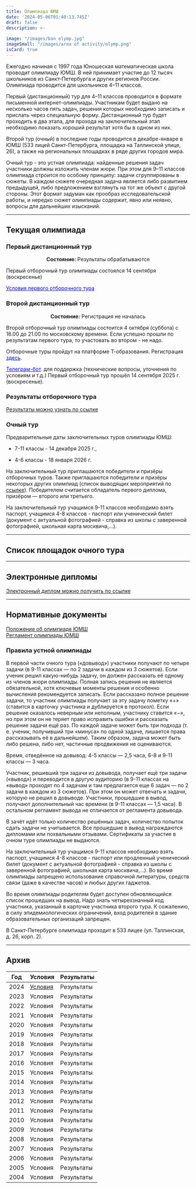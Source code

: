 ```yaml
---
title: Олимпиада ЮМШ
date: '2024-05-06T01:40:13.745Z'
draft: false
description: >-
  
image: "/images/ban olymp.jpg"
imageSmall: "/images/area of ​​activity/olymp.png"
isCard: true
---
```


Ежегодно начиная с 1997 года Юношеская математическая школа проводит олимпиаду ЮМШ. В ней принимает участие до 12 тысяч школьников из Санкт-Петербурга и других регионов России. Олимпиада проводится для школьников 4–11 классов. 

Первый (дистанционный) тур для 4–11 классов проводится в формате письменной интернет-олимпиады. Участникам будет выдано на несколько часов пять задач, решения которых необходимо записать и прислать через специальную форму. Дистанционный тур будет проходить в два этапа, для прохода на заключительный этап необходимо показать хороший результат хотя бы в одном из них.

Второй тур (очный) в последние годы проводится в декабре-январе в ЮМШ (533 лицей Санкт-Петербурга, площадка на Таллинской улице, 26), а также на региональных площадках в ряде других городов мира.

Очный тур - это устная олимпиада: найденные решения задач участники должны изложить членам жюри. При этом для 9–11 классов олимпиада строится по особому принципу: задачи сгруппированы в сюжеты. В каждом сюжете очередная задача является либо развитием предыдущей, либо предложением взглянуть на тот же объект с другой стороны. Этот формат задуман как прообраз исследовательской работы, и нередко сюжет олимпиады содержит, явно или неявно, вопросы для дальнейших изысканий.  

---
## Текущая олимпиада

### Первый дистанционный тур

<p style="text-align: center;"> <b>Состояние:</b> Результаты обрабатываются </p>

Первый отборочный тур олимпиады состоялся 14 сентября (воскресенье)

[<span style="color:blue">Условия первого отборочного тура</span>](https://yumsh.ru/cms/sites/default/files/olymp_25_26-1.pdf)

### Второй дистанционный тур

<p style="text-align: center;"> <b>Состояние:</b> Регистрация не началась </p>

Второй отборочный тур олимпиады состоится 4 октября (суббота) с 16.00 до 21.00 по московскому времени. Если успешно прошли по результатам первого тура, то участовать во втором - не надо.

Отборочные туры пройдут на платформе Т-образования. Регистрация [<span style="color:blue">здесь</span>](https://education.tbank.ru/school/events/yumsh-olymp/).

[<span style="color:blue">Телеграм-бот</span>](https://t.me/t_olymp_UMSH_bot). для поддержка (технические вопросы, уточнения по условиям и т.д.)
Первый отборочный тур прошёл 14 сентября 2025 г. (воскресенье). 

### Результаты отборочного тура

[Результаты можно узнать по ссылке](https://yumsh.ru/cms/ol-query)

### Очный тур

Предварительные даты заключительных туров олимпиады ЮМШ:

+ 7-11 классы - 14 декабря 2025 г., 

+ 4-6 классы - 18 января 2026 г.

На заключительный тур приглашаются победители и призёры отборочных туров. Также приглашаются победители и призёры некоторых других олимпиад (список выводящих мероприятий по [ссылке](https://zverevzve.github.io/YUMSH-site/olymp/list/)). Победителем считается обладатель первого диплома, призёром — второго или третьего.

На заключительный тур учащимся 9-11 классов необходимо взять паспорт, учащимся 4-8 классов - паспорт или ученический билет (документ с актуальной фотографией - справка из школы с заверенной фотографией, школьная карта москвича,...).

---
## Список площадок очного тура


---
## Электронные дипломы

[Электронный диплом можно получить по ссылке](https://yumsh.ru/cms/ol-tour2)

---
## Нормативные документы

[Положение об олимпиаде ЮМШ](/doc/polozhenie_yumsh.pdf)  
[Регламент олимпиады ЮМШ](/doc/reglament_yumsh.pdf)

### Правила устной олимпиады

В первой части очного тура («довывод») участники получают по четыре задачи (в 9-11 классах — по 2 задачи в каждом из 3 сюжетов). Если ученик решил какую-нибудь задачу, он должен рассказать её одному из членов жюри олимпиады. Полная запись решения не является обязательной, хотя ключевые моменты решения и особенно вычисления рекомендуется записать. Если рассказано полное решение задачи, то участник олимпиады получает за эту задачу пометку «+» (ставится в карточку участника и дублируется в протокол). Если решение оказалось неверным или неполным, участнику ставится «−», но при этом он не теряет право исправить ошибки и рассказать решение задачи ещё раз. По каждой задаче может быть три подхода (т. е. ученик, получивший три «минуса» по одной задаче, лишается права рассказывать её в дальнейшем). Таким образом, задача может быть либо решена, либо нет, частичные продвижения не оцениваются.

Время, отведённое на довывод: 4-5 классы — 2,5 часа, 6-8 и 9-11 классы — 3 часа.

Участник, решивший три задачи из довывода, получает ещё три задачи («вывод») и переводится в другую аудиторию (в 9-11 классах на «вывод» проходят по 4 задачам и там предлагается еще 6 задач — по 2 задачи в каждом из 3 сюжетов). При этом он может отвечать и задачи, которую не решил в довыводе. Участники, прошедшие в вывод, получают дополнительный час времени (в 9-11 классах — 1,5 часа). В остальном регламент вывода не отличается от регламента довывода.

В зачёт идёт только количество решённых задач, количество попыток сдать задачи не учитывается. Все прошедшие в вывод награждаются дипломами или похвальными отзывами. Сертификаты за участие в очном туре олимпиады не выдаются.

На заключительный тур учащимся 9-11 классов необходимо взять паспорт, учащимся 4-8 классов - паспорт или продленный ученический билет (документ с актуальной фотографией - справка из школы с заверенной фотографией, школьная карта москвича,...). Во время олимпиады запрещено использование справочной литературы, средств связи (даже в качестве часов) и любых других гаджетов.

Во время олимпиады родителям будет доступен обновляющийся список прошедших на вывод. Надо знать четырехзначный код участника, указанный в карточке участника второго тура. К сожалению, в силу эпидемиологических ограничений, вход родителей в здание образовательных организаций запрещен.

 

В Санкт-Петербурге олимпиада проходит в 533 лицее (ул. Таллинская, д. 26, корп. 2).

---
## Архив

| Год   | Условия | Результаты |
|-------|---------|------------|
| 2024  | [Условия](/doc/olimpiada_yumsh_24-25_usloviya.pdf) | Результаты |
| 2023  | Условия | Результаты |
| 2022  | Условия | Результаты |
| 2021  | Условия | Результаты |
| 2020  | Условия | Результаты |
| 2019  | Условия | Результаты |
| 2018  | Условия | Результаты |
| 2017  | Условия | Результаты |
| 2016  | Условия | Результаты |
| 2015  | Условия | Результаты |
| 2014  | Условия | Результаты |
| 2013  | Условия | Результаты |
| 2012  | Условия | Результаты |
| 2011  | Условия | Результаты |
| 2010  | Условия | Результаты |
| 2009  | Условия | Результаты |
| 2008  | Условия | Результаты |
| 2007  | Условия | Результаты |
| 2006  | Условия | Результаты |
| 2005  | Условия | Результаты |
| 2004  | Условия | Результаты |

